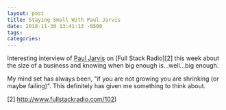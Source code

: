 ```yaml
---
layout: post
title: Staying Small With Paul Jarvis
date: 2018-11-30 13:41:13 -0500
tags:
categories:
---
```


Interesting interview of [Paul Jarvis][1] on [Full Stack Radio][2] this week about the size of a business and knowing when big enough is...well...big enough. 

My mind set has always been, "if you are not growing you are shrinking (or maybe failing)". This definitely has given me something to think about. 
 
[1]:https://twitter.com/pjrvs
[2]:http://www.fullstackradio.com/102)


